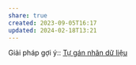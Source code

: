 ```yaml
---
share: true
created: 2023-09-05T16:17
updated: 2024-02-18T13:21
---
```

Giải pháp gợi ý:: [Tự gán nhãn dữ liệu](./T%E1%BB%B1%20g%C3%A1n%20nh%C3%A3n%20d%E1%BB%AF%20li%E1%BB%87u.md)